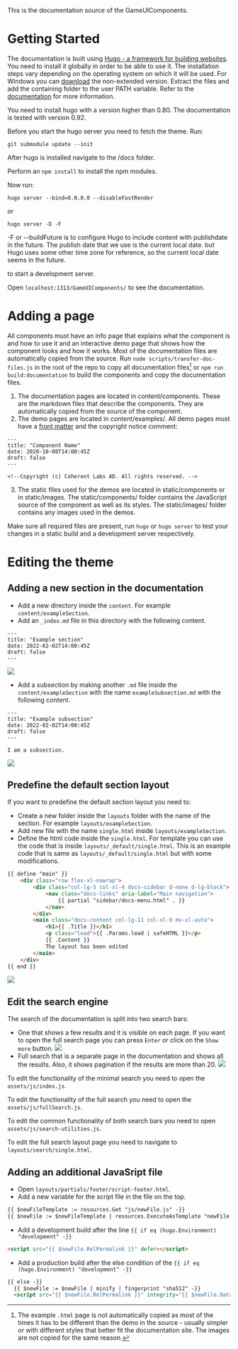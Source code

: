This is the documentation source of the GameUIComponents.

# Getting Started

The documentation is built using [Hugo - a framework for building websites](https://gohugo.io/). You need to install it globally in order to be able to use it. The installation steps vary depending on the operating system on which it will be used. For Windows you can [download](https://github.com/gohugoio/hugo/releases) the non-extended version. Extract the files and add the containing folder to the user PATH variable. Refer to the [documentation](https://gohugo.io/getting-started/installing/) for more information.

You need to install hugo with a version higher than 0.80. The documentation is tested with version 0.92.

Before you start the hugo server you need to fetch the theme. Run:

```
git submodule update --init
```

After hugo is installed navigate to the /docs folder.

Perform an `npm install` to install the npm modules.

Now run:

```
hugo server --bind=0.0.0.0 --disableFastRender
```

or

```
hugo server -D -F
```

 -F or --buildFuture is to configure Hugo to include content with publishdate in the future. The publish date that we use is the current local date. but Hugo uses some other time zone for reference, so the current local date seems in the future.

to start a development server.

Open `localhost:1313/GameUIComponents/` to see the documentation.

# Adding a page

All components must have an info page that explains what the component is and how to use it and an interactive demo page that shows how the component looks and how it works. Most of the documentation files are automatically copied from the source. Run `node scripts/transfer-doc-files.js` in the root of the repo to copy all documentation files[^1] or `npm run build:documentation` to build the components and copy the documentation files.

1. The documentation pages are located in content/components. These are the markdown files that describe the components. They are automatically copied from the source of the component.
2. The demo pages are located in content/examples/. All demo pages must have a [front matter](https://gohugo.io/content-management/front-matter/) and the copyright notice comment:

~~~~{.html}
---
title: "Component Name"
date: 2020-10-08T14:00:45Z
draft: false
---

<!--Copyright (c) Coherent Labs AD. All rights reserved. -->
~~~~

3. The static files used for the demos are located in static/components or in static/images.
The static/components/ folder contains the JavaScript source of the component as well as its styles.
The static/images/ folder contains any images used in the demos.

Make sure all required files are present, run `hugo` or `hugo server` to test your changes in a
static build and a development server respectively.


[^1]: The example `.html` page is not automatically copied as most of the times
it has to be different than the demo in the source - usually simpler or with different styles that better fit
the documentation site. The images are not copied for the same reason.

# Editing the theme

## Adding a new section in the documentation

* Add a new directory inside the `content`. For example `content/exampleSection`.
* Add an `_index.md` file in this directory with the following content.
```
---
title: "Example section"
date: 2022-02-02T14:00:45Z
draft: false
---
```
![](readmeImages/newSection.png)
* Add a subsection by making another `.md` file inside the `content/exampleSection` with the name `exampleSubsection.md` with the following content.
```
---
title: "Example subsection"
date: 2022-02-02T14:00:45Z
draft: false
---

I am a subsection.
```
![](readmeImages/subsection.png)

## Predefine the default section layout

If you want to predefine the default section layout you need to:

* Create a new folder inside the `layouts` folder with the name of the section. For example `layouts/exampleSection`.
* Add new file with the name `single.html` inside `layouts/exampleSection`.
* Define the html code inside the `single.html`. For template you can use the code that is inside `layouts/_default/single.html`. This is an example code that is same as `layouts/_default/single.html` but with some modifications.
```html
{{ define "main" }}
    <div class="row flex-xl-nowrap">
        <div class="col-lg-5 col-xl-4 docs-sidebar d-none d-lg-block">
            <nav class="docs-links" aria-label="Main navigation">
                {{ partial "sidebar/docs-menu.html" . }}
            </nav>
        </div>
        <main class="docs-content col-lg-11 col-xl-9 mx-xl-auto">
            <h1>{{ .Title }}</h1>
            <p class="lead">{{ .Params.lead | safeHTML }}</p>
            {{ .Content }}
            The layout has been edited
        </main>
    </div>
{{ end }}
```
![](readmeImages/layout.png)

## Edit the search engine

The search of the documentation is split into two search bars: 
* One that shows a few results and it is visible on each page. If you want to open the full search page you can press `Enter` or click on the `Show more` button.
![](readmeImages/minimalSearch.png)
* Full search that is a separate page in the documentation and shows all the results. Also, it shows pagination if the results are more than 20.
![](readmeImages/fullSearch.png)

To edit the functionality of the minimal search you need to open the `assets/js/index.js`.

To edit the functionality of the full search you need to open the `assets/js/fullSearch.js`.

To edit the common functionality of both search bars you need to open `assets/js/search-utilities.js`.

To edit the full search layout page you need to navigate to `layouts/search/single.html`.

## Adding an additional JavaSript file

* Open `layouts/partials/footer/script-footer.html`.
* Add a new variable for the script file in the file on the top.
```html
{{ $newFileTemplate := resources.Get "js/newFile.js" -}}
{{ $newFile := $newFileTemplate | resources.ExecuteAsTemplate "newFile.js" . -}}
```
* Add a development build after the line `{{ if eq (hugo.Environment) "development" -}}`
```html
<script src="{{ $newFile.RelPermalink }}" defer></script>
```
* Add a production build after the else condition of the `{{ if eq (hugo.Environment) "development" -}}`
```html
{{ else -}}
  {{ $newFile := $newFile | minify | fingerprint "sha512" -}}
  <script src="{{ $newFile.RelPermalink }}" integrity="{{ $newFile.Data.Integrity }}" crossorigin="anonymous" defer></script>
```
